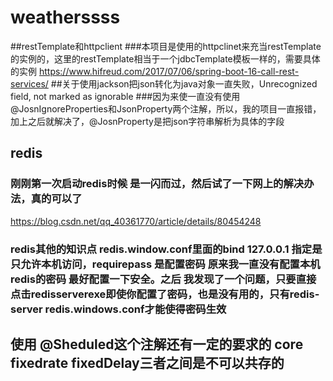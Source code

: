 # weatherssss

##restTemplate和httpclient
###本项目是使用的httpclinet来充当restTemplate的实例的，这里的restTemplate相当于一个jdbcTemplate模板一样的，需要具体的实例
https://www.hifreud.com/2017/07/06/spring-boot-16-call-rest-services/
##关于使用jackson把json转化为java对象一直失败，Unrecognized field, not marked as ignorable
###因为来使一直没有使用@JosnIgnoreProperties和JsonProperty两个注解，所以，我的项目一直报错，加上之后就解决了，@JosnProperty是把json字符串解析为具体的字段
## redis
### 刚刚第一次启动redis时候 是一闪而过，然后试了一下网上的解决办法，真的可以了
https://blog.csdn.net/qq_40361770/article/details/80454248
### redis其他的知识点 redis.window.conf里面的bind 127.0.0.1 指定是只允许本机访问，requirepass 是配置密码  原来我一直没有配置本机redis的密码  最好配置一下安全。之后 我发现了一个问题，只要直接点击redisserverexe即使你配置了密码，也是没有用的，只有redis-server redis.windows.conf才能使得密码生效

## 使用 @Sheduled这个注解还有一定的要求的 core  fixedrate fixedDelay三者之间是不可以共存的 